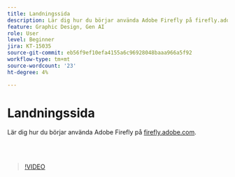 ```yaml
---
title: Landningssida
description: Lär dig hur du börjar använda Adobe Firefly på firefly.adobe.com
feature: Graphic Design, Gen AI
role: User
level: Beginner
jira: KT-15035
source-git-commit: eb56f9ef10efa4155a6c96928048baaa966a5f92
workflow-type: tm+mt
source-wordcount: '23'
ht-degree: 4%

---
```


# Landningssida

Lär dig hur du börjar använda Adobe Firefly på [firefly.adobe.com](https://firefly.adobe.com/).

<br> 

>[!VIDEO](https://video.tv.adobe.com/v/3427607?quality=12&learn=on&hidetitle=true)

